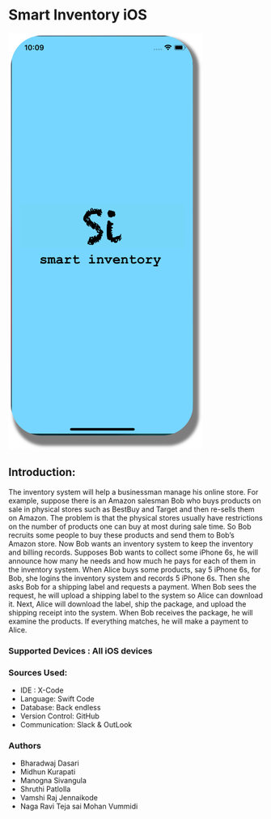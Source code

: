 # Smart Inventory iOS
![screen](https://github.com/rajv11/SmartInventoryiOS/blob/master/launchscreen.png)
## Introduction:
The inventory system will help a businessman manage his online store. For example, suppose there is an Amazon salesman Bob who buys products on sale in physical stores such as BestBuy and Target and then re-sells them on Amazon. The problem is that the physical stores usually have restrictions on the number of products one can buy at most during sale time. So Bob recruits some people to buy these products and send them to Bob’s Amazon store. Now Bob wants an inventory system to keep the inventory and billing records. Supposes Bob wants to collect some iPhone 6s, he will announce how many he needs and how much he pays for each of them in the inventory system. When Alice buys some products, say 5 iPhone 6s, for Bob, she logins the inventory system and records 5 iPhone 6s. Then she asks Bob for a shipping label and requests a payment.   When Bob sees the request, he will upload a shipping label to the system so Alice can download it. Next, Alice will download the label, ship the package, and upload the shipping receipt into the system. When Bob receives the package, he will examine the products. If everything matches, he will make a payment to Alice.

### Supported Devices : All iOS devices

### Sources Used:
- IDE : X-Code
- Language: Swift Code
- Database: Back endless
- Version Control: GitHub
- Communication: Slack & OutLook

### Authors
- Bharadwaj Dasari
- Midhun Kurapati
- Manogna Sivangula
- Shruthi Patlolla
- Vamshi Raj Jennaikode
- Naga Ravi Teja sai Mohan Vummidi





